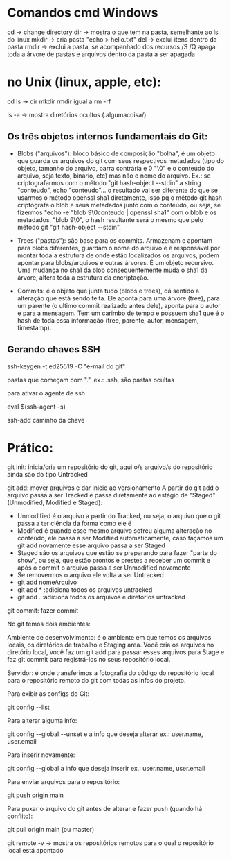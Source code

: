 # Comandos cmd Windows
cd -> change directory
dir -> mostra o que tem na pasta, semelhante ao ls do linux
mkdir -> cria pasta "echo > hello.txt"
del -> exclui itens dentro da pasta
rmdir -> exclui a pasta, se acompanhado dos recursos /S /Q apaga toda a árvore de pastas e arquivos dentro da pasta a ser apagada

# no Unix (linux, apple, etc):
cd
ls -> dir
mkdir
rmdir igual a rm -rf


ls -a -> mostra diretórios ocultos (.algumacoisa/)



## Os três objetos internos fundamentais do Git:
- Blobs ("arquivos"): bloco básico de composição
"bolha", é um objeto que guarda os arquivos do git com seus respectivos metadados (tipo do objeto, tamanho do arquivo, barra contrária e 0 "\0" e o conteúdo do arquivo, seja texto, binário, etc) mas não o nome do arquivo. Ex.: se criptografarmos com o método "git hash-object --stdin" a string "conteudo", echo "conteudo"... o resultado vai ser diferente do que se usarmos o método openssl sha1 diretamente, isso pq o método git hash criptografa o blob e seus metadados junto com o conteúdo, ou seja, se fizermos "echo -e "blob 9\0conteudo | openssl sha1" com o blob e os metadados, "blob 9\0", o hash resultante será o mesmo que pelo método git "git hash-object --stdin".

- Trees ("pastas"): são base para os commits. Armazenam e apontam para blobs diferentes, guardam o nome do arquivo e é responsável por montar toda a estrutura de onde estão localizados os arquivos, podem apontar para blobs/arquivos e outras árvores. É um objeto recursivo. Uma mudança no sha1 da blob consequentemente muda o sha1 da árvore, altera toda a estrutura da encriptação.



- Commits: é o objeto que junta tudo (blobs e trees), dá sentido a alteração que está sendo feita. Ele aponta para uma árvore (tree), para um parente (o ultimo commit realizado antes dele), aponta para o autor e para a mensagem. Tem um carimbo de tempo e possuem sha1 que é o hash de toda essa informação (tree, parente, autor, mensagem, timestamp).

## Gerando chaves SSH

ssh-keygen -t ed25519 -C "e-mail do git"

pastas que começam com ".", ex.: .ssh, são pastas ocultas

para ativar o agente de ssh

eval $(ssh-agent -s)

ssh-add caminho da chave

# Prático:

git init: inicia/cria um repositório do git, aqui o/s arquivo/s do repositório ainda são do tipo Untracked

git add: mover arquivos e dar inicio ao versionamento
A partir do git add o arquivo passa a ser Tracked e passa diretamente ao estágio de "Staged" (Unmodified, Modified e Staged):
- Unmodified é o arquivo a partir do Tracked, ou seja, o arquivo que o git passa a ter ciência da forma como ele é
- Modified é quando esse mesmo arquivo sofreu alguma alteração no conteúdo, ele passa a ser Modified automaticamente, caso façamos um git add novamente esse arquivo passa a ser Staged
- Staged são os arquivos que estão se preparando para fazer "parte do show", ou seja, que estão prontos e prestes a receber um commit e após o commit o arquivo passa a ser Unmodified novamente
- Se removermos o arquivo ele volta a ser Untracked
- git add nomeArquivo
- git add * :adiciona todos os arquivos untracked
- git add . :adiciona todos os arquivos e diretórios untracked


git commit: fazer commit

No git temos dois ambientes:

Ambiente de desenvolvimento: é o ambiente em que temos os arquivos locais, os diretórios de trabalho e Staging area. Você cria os arquivos no diretório local, você faz um git add para passar esses arquivos para Stage e faz git commit para registrá-los no seus repositório local.

Servidor: é onde transferimos a fotografia do código do repositório local para o repositório remoto do git com todas as infos do projeto.


Para exibir as configs do Git:

git config --list

Para alterar alguma info:

git config --global --unset e a info que deseja alterar ex.: user.name, user.email

Para inserir novamente:

git config --global a info que deseja inserir ex.: user.name, user.email

Para enviar arquivos para o repositório:

git push origin main

Para puxar o arquivo do git antes de alterar e fazer push (quando há conflito):

git pull origin main (ou master)

git remote -v -> mostra os repositórios remotos para o qual o repositório local está apontado